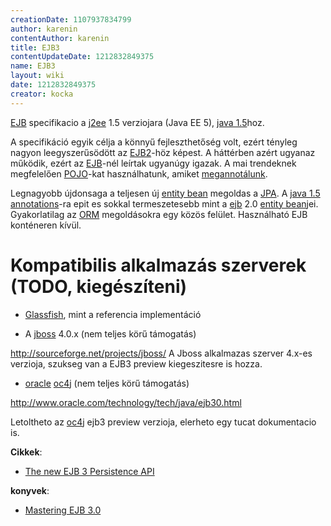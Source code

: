 ```yaml
---
creationDate: 1107937834799 
author: karenin 
contentAuthor: karenin 
title: EJB3 
contentUpdateDate: 1212832849375 
name: EJB3 
layout: wiki 
date: 1212832849375 
creator: kocka 
---
```

[EJB](EJB.html) specifikacio a [j2ee](j2ee.html) 1.5 verziojara (Java EE 5), [java 1.5](java%201.5.html)hoz.

A specifikáció egyik célja a könnyű fejleszthetőség volt, ezért tényleg nagyon leegyszerűsödött az [EJB2](EJB2.html)-höz képest. A háttérben azért ugyanaz működik, ezért az [EJB](EJB.html)-nél leírtak ugyanúgy igazak. A mai trendeknek megfelelően [POJO](pojo.html)-kat használhatunk, amiket [megannotálunk](annotations.html).

Legnagyobb újdonsaga a teljesen új [entity bean](Missing.html) megoldas a [JPA](JPA.html). A [java 1.5](java%201.5.html) [annotations](annotations.html)-ra epit es sokkal termeszetesebb mint a [ejb](EJB.html) 2.0 [entity bean](Missing.html)jei. Gyakorlatilag az [ORM](ORM.html) megoldásokra egy közös felület. Használható EJB konténeren kívül.

# Kompatibilis alkalmazás szerverek (TODO, kiegészíteni)

*   [Glassfish](glassfish.html), mint a referencia implementáció


*   A [jboss](jboss.html) 4.0.x (nem teljes körű támogatás) 

http://sourceforge.net/projects/jboss/ A Jboss alkalmazas szerver 4.x-es verzioja, szukseg van a EJB3 preview kiegeszitesre is hozza.


*   [oracle](Oracle.html) [oc4j](oc4j.html) (nem teljes körű támogatás)

http://www.oracle.com/technology/tech/java/ejb30.html



Letoltheto az [oc4j](oc4j.html) ejb3 preview verzioja, elerheto egy tucat dokumentacio is.



__Cikkek__:
*   [The new EJB 3 Persistence API](http://media.techtarget.com/tss/BeJUG/EJB3/index.html)



__konyvek__:
*   [Mastering EJB 3.0](http://www.theserverside.com/tt/books/wiley/masteringEJB3/downloads/MasteringEJB4thEd.pdf)
